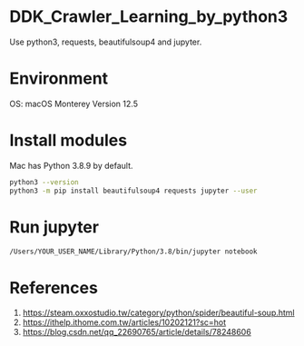 # DDK_Crawler_Learning_by_python3
Use python3, requests, beautifulsoup4 and jupyter.

# Environment
OS: macOS Monterey Version 12.5

# Install modules
Mac has Python 3.8.9 by default. </br>

```sh
python3 --version
python3 -m pip install beautifulsoup4 requests jupyter --user
```

# Run jupyter
```sh
/Users/YOUR_USER_NAME/Library/Python/3.8/bin/jupyter notebook
```

# References
1. https://steam.oxxostudio.tw/category/python/spider/beautiful-soup.html
2. https://ithelp.ithome.com.tw/articles/10202121?sc=hot
3. https://blog.csdn.net/qq_22690765/article/details/78248606
